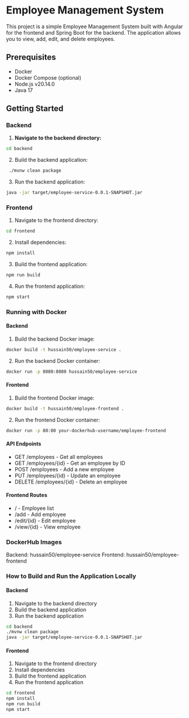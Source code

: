 # Employee Management System

This project is a simple Employee Management System built with Angular for the frontend and Spring Boot for the backend. The application allows you to view, add, edit, and delete employees.

## Prerequisites

- Docker
- Docker Compose (optional)
- Node.js v20.14.0
- Java 17

## Getting Started

### Backend

1. **Navigate to the backend directory:**
```bash
cd backend
```
2. Build the backend application:
```bash
 ./mvnw clean package
 ```
 3. Run the backend application:
```bash
java -jar target/employee-service-0.0.1-SNAPSHOT.jar
```

### Frontend

1. Navigate to the frontend directory:
```bash
cd frontend
```
2. Install dependencies:
```bash
npm install
```
3. Build the frontend application:
```bash
npm run build
```
4. Run the frontend application:
```bash
npm start
```

### Running with Docker

#### Backend

1. Build the backend Docker image:
```bash
docker build -t hussain50/employee-service .
```
2. Run the backend Docker container:
```bash
docker run -p 8080:8080 hussain50/employee-service
```

#### Frontend

1. Build the frontend Docker image:
```bash
docker build -t hussain50/employee-frontend .
```
2. Run the frontend Docker container:
```bash
docker run -p 80:80 your-dockerhub-username/employee-frontend
```

#### API Endpoints
- GET /employees - Get all employees
- GET /employees/{id} - Get an employee by ID
- POST /employees - Add a new employee
- PUT /employees/{id} - Update an employee
- DELETE /employees/{id} - Delete an employee

#### Frontend Routes
- / - Employee list
- /add - Add employee
- /edit/{id} - Edit employee
- /view/{id} - View employee

### DockerHub Images
Backend: hussain50/employee-service
Frontend: hussain50/employee-frontend


### How to Build and Run the Application Locally

#### Backend

1. Navigate to the backend directory
2. Build the backend application
3. Run the backend application

```bash
cd backend
./mvnw clean package
java -jar target/employee-service-0.0.1-SNAPSHOT.jar
```

#### Frontend

1. Navigate to the frontend directory
2. Install dependencies
3. Build the frontend application
4. Run the frontend application

```bash
cd frontend
npm install
npm run build
npm start
```
